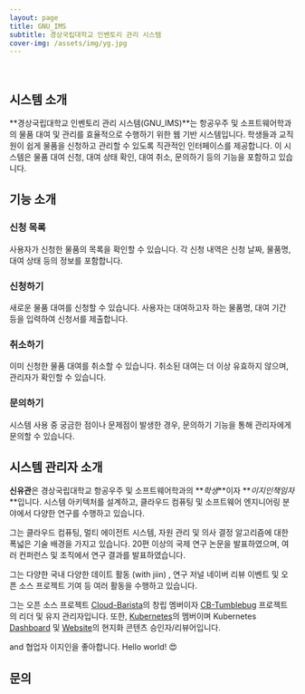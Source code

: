 ```yaml
---
layout: page
title: GNU_IMS
subtitle: 경상국립대학교 인벤토리 관리 시스템
cover-img: /assets/img/yg.jpg
---
```


<br/>

## 시스템 소개

**경상국립대학교 인벤토리 관리 시스템(GNU_IMS)**는 항공우주 및 소프트웨어학과의 물품 대여 및 관리를 효율적으로 수행하기 위한 웹 기반 시스템입니다. 학생들과 교직원이 쉽게 물품을 신청하고 관리할 수 있도록 직관적인 인터페이스를 제공합니다. 이 시스템은 물품 대여 신청, 대여 상태 확인, 대여 취소, 문의하기 등의 기능을 포함하고 있습니다.

## 기능 소개

### 신청 목록
사용자가 신청한 물품의 목록을 확인할 수 있습니다. 각 신청 내역은 신청 날짜, 물품명, 대여 상태 등의 정보를 포함합니다.

### 신청하기
새로운 물품 대여를 신청할 수 있습니다. 사용자는 대여하고자 하는 물품명, 대여 기간 등을 입력하여 신청서를 제출합니다.

### 취소하기
이미 신청한 물품 대여를 취소할 수 있습니다. 취소된 대여는 더 이상 유효하지 않으며, 관리자가 확인할 수 있습니다.

### 문의하기
시스템 사용 중 궁금한 점이나 문제점이 발생한 경우, 문의하기 기능을 통해 관리자에게 문의할 수 있습니다.

## 시스템 관리자 소개

**신유관**은 경상국립대학교 항공우주 및 소프트웨어학과의 **_학생_**이자 **_이지인책임자_**입니다. 시스템 아키텍처를 설계하고, 클라우드 컴퓨팅 및 소프트웨어 엔지니어링 분야에서 다양한 연구를 수행하고 있습니다.

그는 클라우드 컴퓨팅, 멀티 에이전트 시스템, 자원 관리 및 의사 결정 알고리즘에 대한 폭넓은 기술 배경을 가지고 있습니다. 20편 이상의 국제 연구 논문을 발표하였으며, 여러 컨퍼런스 및 조직에서 연구 결과를 발표하였습니다.

그는 다양한 국내 다양한 데이트 활동 (with jiin) , 연구 저널 네이버 리뷰 이벤트 및 오픈 소스 프로젝트 기여 등 여러 활동을 수행하고 있습니다.

그는 오픈 소스 프로젝트 [Cloud-Barista](https://github.com/cloud-barista)의 창립 멤버이자 [CB-Tumblebug](https://github.com/cloud-barista/cb-tumblebug) 프로젝트의 리더 및 유지 관리자입니다. 또한, [Kubernetes](https://kubernetes.io/)의 멤버이며 Kubernetes [Dashboard](https://github.com/kubernetes/dashboard) 및 [Website](https://github.com/kubernetes/website)의 현지화 콘텐츠 승인자/리뷰어입니다.

and 협업자 이지인을 좋아합니다. Hello world! &#128525;

## 문의

